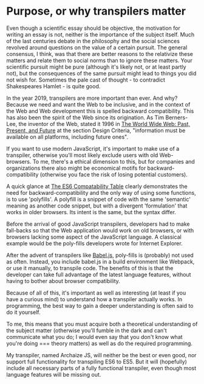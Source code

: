 # Purpose, or why transpilers matter

Even though a scientific essay should be objective, the motivation for writing 
an essay is not, neither is the importance of the subject itself. Much of the 
last centuries debate in the philosophy and the social sciences revolved around 
questions on the value of a certain pursuit. The general consensus, I think, was 
that there are better reasons to the relativize these matters and relate them to 
social norms than to ignore these matters. Your scientific pursuit might be pure
(although it's likely not, or at least partly not), but the consequences of 
the same pursuit might lead to things you did not wish for. Sometimes the pale 
cast of thought - to contradict Shakespeares Hamlet - is quite good.

In the year 2019, transpilers are more important than ever. And why? 
Because we need and want the Web to be inclusive, and in the context of
the Web and Web development this is spelled backward compatibility. This
has also been the spirit of the Web since its origination. As Tim Berners-Lee,
the inventor of the Web, stated it 1996 in [The World Wide Web: Past, Present, and Future](https://www.w3.org/People/Berners-Lee/1996/ppf.html)
at the section Design Criteria, "information must be available on all
platforms, including future ones".

If you want to use modern JavaScript, it's important to make use of a transpiler, otherwise
you'll most likely exclude users with old Web-browsers. To me, there's a 
ethical dimension to this, but for companies and organizations there also might
be economical motifs for backward-compatibility (otherwise you face the risk
of losing potential customers).

A quick glance at [The ES6 Compatability Table](https://kangax.github.io/compat-table/es6/)
clearly demonstrates the need for backward-compatibility and the only way of
using some functions, is to use 'polyfills'. A polyfill is a snippet of code
with the same 'semantic' meaning as another code snippet, but with a divergent
'formulation' that works in older browsers. Its intent is the same, but the syntax differ. 

Before the arrival of good JavaScript transpilers, developers had
to make fall-backs so that the Web application would work on old browsers, or with
browsers lacking some aspect of the JavaScript language. A classical example would
be the poly-fills developers wrote for Internet Explorer.

After the advent of transpilers like [Babel.js](https://babeljs.io/), poly-fills is 
(probably) not used as often. Instead, you include babel.js in a build environment
like Webpack, or use it manually, to transpile code. The benefits of this is that
the developer can take full advantage of the latest language features, 
without having to bother about browser compatibility.

Because of all of this, it's important as well as interesting (at least if you have a 
curious mind) to understand how a transpiler actually works. In programming, 
the best way to gain a deeper understanding is often said to do it yourself. 

To me, this means that you must acquire both a theoretical understanding of the 
subject matter (otherwise you'll fumble in the dark and can't communicate what you do; I 
would even say that you don't know what you're doing === theory matters) as 
well as do the required programming.

My transpiler, named Archaize JS, will neither be the best or even good, nor support
full functionality for transpiling ES6 to ES5. But it will (hopefully) include all necessary 
parts of a fully functional transpiler, even though most language features will 
be missing out.


